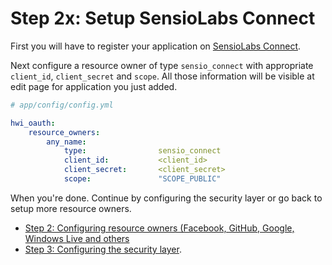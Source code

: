 Step 2x: Setup SensioLabs Connect
=================================
First you will have to register your application on [SensioLabs Connect](https://connect.sensiolabs.com/account/app/new).

Next configure a resource owner of type `sensio_connect` with appropriate
`client_id`, `client_secret` and `scope`. All those information will be
visible at edit page for application you just added.

```yaml
# app/config/config.yml

hwi_oauth:
    resource_owners:
        any_name:
            type:                sensio_connect
            client_id:           <client_id>
            client_secret:       <client_secret>
            scope:               "SCOPE_PUBLIC"
```

When you're done. Continue by configuring the security layer or go back to
setup more resource owners.

- [Step 2: Configuring resource owners (Facebook, GitHub, Google, Windows Live and others](../2-configuring_resource_owners.md)
- [Step 3: Configuring the security layer](../3-configuring_the_security_layer.md).
